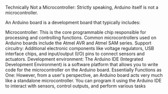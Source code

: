 Technically Not a Microcontroller: Strictly speaking, Arduino itself is not a microcontroller.

An Arduino board is a development board that typically includes:

Microcontroller: This is the core programmable chip responsible for processing and controlling functions. Common microcontrollers used on Arduino boards include the Atmel AVR and Atmel SAM series.
Support circuitry: Additional electronic components like voltage regulators, USB interface chips, and input/output (I/O) pins to connect sensors and actuators.
Development environment: The Arduino IDE (Integrated Development Environment) is a software platform that allows you to write code for the microcontroller on the Arduino board.
Essentially Functions as One: However, from a user's perspective, an Arduino board acts very much like a standalone microcontroller. You can program it using the Arduino IDE to interact with sensors, control outputs, and perform various tasks